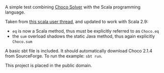 A simple test combining [Choco Solver](http://www.emn.fr/z-info/choco-solver/) with the Scala programming language.

Taken from [this scala user thread](http://www.scala-lang.org/node/5558), and updated to work with Scala 2.9:

 - `eq` is now a Scala method, thus must be explicitly referred to as `Choco.eq`
 - the `sum` overload shadows the static Java method, thus again explicitly `Choco.sum`

A basic sbt file is included. It should automatically download Choco 2.1.4 from SourceForge. To run the example: `sbt run`.

This project is placed in the public domain.

